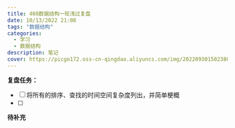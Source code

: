 ```yaml
---
title: 408数据结构一轮浅过复盘
date: 10/13/2022 21:08
tags: "数据结构"
categories: 
  - 学习
  - 数据结构
description: 笔记
cover: https://picgo172.oss-cn-qingdao.aliyuncs.com/img/202209301502386.png 
---
```


**复盘任务：**

- [ ] 将所有的排序、查找的时间空间复杂度列出，并简单梗概
- [ ] 

**待补充**